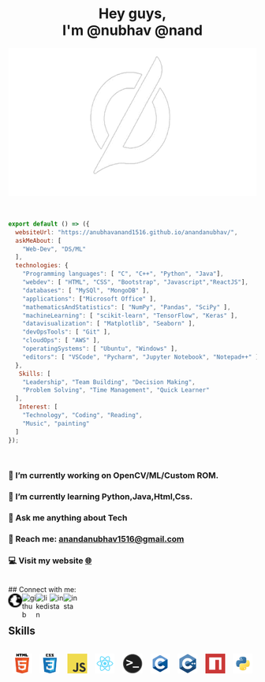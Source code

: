 <h1 align="center"> Hey guys,<br> I'm @nubhav @nand </h1> 
<!-- <p align="left"> <img src="https://komarev.com/ghpvc/?username=anandanubhav1516" alt="anandanubhav1516" /> </p> -->


<p align="center"> <img src="pic/havoc.png" alt="Anand" height=300/> </p>

<br>

```js
export default () => ({
  websiteUrl: "https://anubhavanand1516.github.io/anandanubhav/",
  askMeAbout: [
    "Web-Dev", "DS/ML"
  ],
  technologies: {
    "Programming languages": [ "C", "C++", "Python", "Java"],
    "webdev": [ "HTML", "CSS", "Bootstrap", "Javascript","ReactJS"],
    "databases": [ "MySQl", "MongoDB" ],
    "applications": ["Microsoft Office" ],
    "mathematicsAndStatistics": [ "NumPy", "Pandas", "SciPy" ],
    "machineLearning": [ "scikit-learn", "TensorFlow", "Keras" ],
    "datavisualization": [ "Matplotlib", "Seaborn" ],
    "devOpsTools": [ "Git" ],
    "cloudOps": [ "AWS" ],
    "operatingSystems": [ "Ubuntu", "Windows" ],
    "editors": [ "VSCode", "Pycharm", "Jupyter Notebook", "Notepad++" ]
  },
   Skills: [
    "Leadership", "Team Building", "Decision Making",
    "Problem Solving", "Time Management", "Quick Learner" 
  ],
   Interest: [
    "Technology", "Coding", "Reading",
    "Music", "painting"
  ]
});
```

<br>

### 🔭 I’m currently working on OpenCV/ML/Custom ROM.
### 🌱 I’m currently learning Python,Java,Html,Css.
### 💬 Ask me anything about Tech
### 📧 Reach me: **anandanubhav1516@gmail.com**
### 💻 Visit my website [🌐](https://anubhavanand1516.github.io/anandanubhav/)

<br>
## Connect with me:

<br>
<a href="https://anubhavanand1516.github.io/anandanubhav/" target="_blank"><img align="left" alt="hrt" width="28px" src="https://raw.githubusercontent.com/iconic/open-iconic/master/svg/globe.svg" /></a>
<a href="https://github.com/anubhavanand1516" target="_blank"><img align="left" alt="github" width="28px" src="https://cdn.jsdelivr.net/npm/simple-icons@v3/icons/github.svg" /></a>
<!-- <a href=" " target="_blank"><img align="left" alt="twitter" width="28px" src="https://cdn.jsdelivr.net/npm/simple-icons@v3/icons/twitter.svg" /></a> -->
<a href=" " target="_blank"><img align="left" alt="likedin" width="28px" src="https://cdn.jsdelivr.net/npm/simple-icons@v3/icons/linkedin.svg" /></a>
<a href="https://www.instagram.com/anandanubhav1516" target="_blank"><img align="left" alt="insta" width="28px" src="https://cdn.jsdelivr.net/npm/simple-icons@v3/icons/instagram.svg" /></a>
<a href="https://www.facebook.com/profile.php?id=100008661397425" target="_blank"><img align="left" alt="insta" width="28px" src="https://cdn.jsdelivr.net/npm/simple-icons@v3/icons/facebook.svg" /></a>


<br>
<br>

## Skills

<br>
<div style="display: flex; justify-content: space-around">
<img align="left" alt="HTML5" width="40px" src="https://raw.githubusercontent.com/github/explore/80688e429a7d4ef2fca1e82350fe8e3517d3494d/topics/html/html.png" />
<img align="left" alt="CSS3" width="40px" src="https://raw.githubusercontent.com/github/explore/80688e429a7d4ef2fca1e82350fe8e3517d3494d/topics/css/css.png" />
<!-- <img align="left" alt="Sass" width="40px" src="https://raw.githubusercontent.com/github/explore/80688e429a7d4ef2fca1e82350fe8e3517d3494d/topics/sass/java.png" /> -->
<img align="left" alt="JavaScript" width="40px" src="https://raw.githubusercontent.com/github/explore/80688e429a7d4ef2fca1e82350fe8e3517d3494d/topics/javascript/javascript.png" />
<img align="left" alt="React" width="40px" src="https://raw.githubusercontent.com/github/explore/80688e429a7d4ef2fca1e82350fe8e3517d3494d/topics/react/react.png" />
<!-- <img align="left" alt="Node.js" width="40px" src="https://raw.githubusercontent.com/github/explore/80688e429a7d4ef2fca1e82350fe8e3517d3494d/topics/nodejs/nodejs.png" /> -->
<img align="left" alt="Terminal" width="40px" src="https://raw.githubusercontent.com/github/explore/80688e429a7d4ef2fca1e82350fe8e3517d3494d/topics/terminal/terminal.png" />
<img align="left" alt="C" width="40px" src="https://raw.githubusercontent.com/github/explore/80688e429a7d4ef2fca1e82350fe8e3517d3494d/topics/c/c.png" />
<img align="left" alt="cpp" width="40px" src="https://raw.githubusercontent.com/github/explore/80688e429a7d4ef2fca1e82350fe8e3517d3494d/topics/cpp/cpp.png" />
<!-- <img align="left" alt="django" width="40px" src="https://raw.githubusercontent.com/github/explore/80688e429a7d4ef2fca1e82350fe8e3517d3494d/topics/django/Java.png" /> -->
<img align="left" alt="npm" width="40px" src="https://raw.githubusercontent.com/github/explore/80688e429a7d4ef2fca1e82350fe8e3517d3494d/topics/npm/npm.png" />
<img align="left" alt="cpp" width="40px" src="https://raw.githubusercontent.com/github/explore/80688e429a7d4ef2fca1e82350fe8e3517d3494d/topics/python/python.png" />
</div>
